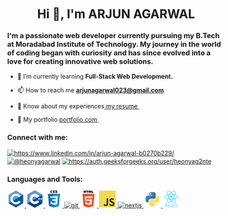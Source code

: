 <h1 align="center">Hi 👋, I'm ARJUN AGARWAL</h1>
<h3 >I'm a passionate web developer currently pursuing my B.Tech at Moradabad Institute of Technology. My journey in the world of coding began with curiosity and has since evolved into a love for creating innovative web solutions.</h3>

- 🌱 I’m currently learning **Full-Stack Web Development.**

- 📫 How to reach me **arjunagarwal023@gmail.com**

- 📄 Know about my experiences<a href="https://drive.google.com/file/d/1vx6IWFEQDP9A9qlJtgQBcFHXBrNKGclR/view?usp=sharing">  my resume </a>
- 📄 My portfolio <a href="https://portfolio-arjun08.vercel.app/">  portfolio.com </a>
<h3 align="left">Connect with me:</h3>
<p align="left">
<a href="https://linkedin.com/in/https://www.linkedin.com/in/arjun-agarwal-b0270b229/" target="blank"><img align="center" src="https://raw.githubusercontent.com/rahuldkjain/github-profile-readme-generator/master/src/images/icons/Social/linked-in-alt.svg" alt="https://www.linkedin.com/in/arjun-agarwal-b0270b229/" height="30" width="40" /></a>
<a href="https://www.hackerrank.com/@heonyagarwal" target="blank"><img align="center" src="https://raw.githubusercontent.com/rahuldkjain/github-profile-readme-generator/master/src/images/icons/Social/hackerrank.svg" alt="@heonyagarwal" height="30" width="40" /></a>
<a href="https://auth.geeksforgeeks.org/user/https://auth.geeksforgeeks.org/user/heonyag2nte" target="blank"><img align="center" src="https://raw.githubusercontent.com/rahuldkjain/github-profile-readme-generator/master/src/images/icons/Social/geeks-for-geeks.svg" alt="https://auth.geeksforgeeks.org/user/heonyag2nte" height="30" width="40" /></a>
</p>

<h3 align="left">Languages and Tools:</h3>
<p align="left"> <a href="https://www.cprogramming.com/" target="_blank" rel="noreferrer"> <img src="https://raw.githubusercontent.com/devicons/devicon/master/icons/c/c-original.svg" alt="c" width="40" height="40"/> </a> <a href="https://www.w3schools.com/cpp/" target="_blank" rel="noreferrer"> <img src="https://raw.githubusercontent.com/devicons/devicon/master/icons/cplusplus/cplusplus-original.svg" alt="cplusplus" width="40" height="40"/> </a> <a href="https://www.w3schools.com/css/" target="_blank" rel="noreferrer"> <img src="https://raw.githubusercontent.com/devicons/devicon/master/icons/css3/css3-original-wordmark.svg" alt="css3" width="40" height="40"/> </a> <a href="https://git-scm.com/" target="_blank" rel="noreferrer"> <img src="https://www.vectorlogo.zone/logos/git-scm/git-scm-icon.svg" alt="git" width="40" height="40"/> </a> <a href="https://www.w3.org/html/" target="_blank" rel="noreferrer"> <img src="https://raw.githubusercontent.com/devicons/devicon/master/icons/html5/html5-original-wordmark.svg" alt="html5" width="40" height="40"/> </a> <a href="https://developer.mozilla.org/en-US/docs/Web/JavaScript" target="_blank" rel="noreferrer"> <img src="https://raw.githubusercontent.com/devicons/devicon/master/icons/javascript/javascript-original.svg" alt="javascript" width="40" height="40"/> </a> <a href="https://nextjs.org/" target="_blank" rel="noreferrer"> <img src="https://cdn.worldvectorlogo.com/logos/nextjs-2.svg" alt="nextjs" width="40" height="40"/> </a> <a href="https://www.python.org" target="_blank" rel="noreferrer"> <img src="https://raw.githubusercontent.com/devicons/devicon/master/icons/python/python-original.svg" alt="python" width="40" height="40"/> </a> <a href="https://reactjs.org/" target="_blank" rel="noreferrer"> <img src="https://raw.githubusercontent.com/devicons/devicon/master/icons/react/react-original-wordmark.svg" alt="react" width="40" height="40"/> </a> </p>
